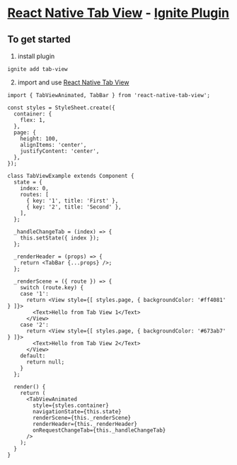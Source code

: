 # [React Native Tab View](https://github.com/react-native-community/react-native-tab-view) - [Ignite Plugin](https://github.com/infinitered/ignite)

## To get started

1. install plugin

```
ignite add tab-view
```

2. import and use [React Native Tab View](https://github.com/react-native-community/react-native-tab-view)

```
import { TabViewAnimated, TabBar } from 'react-native-tab-view';

const styles = StyleSheet.create({
  container: {
    flex: 1,
  },
  page: {
    height: 100,
    alignItems: 'center',
    justifyContent: 'center',
  },
});

class TabViewExample extends Component {
  state = {
    index: 0,
    routes: [
      { key: '1', title: 'First' },
      { key: '2', title: 'Second' },
    ],
  };

  _handleChangeTab = (index) => {
    this.setState({ index });
  };

  _renderHeader = (props) => {
    return <TabBar {...props} />;
  };

  _renderScene = ({ route }) => {
    switch (route.key) {
    case '1':
      return <View style={[ styles.page, { backgroundColor: '#ff4081' } ]}>
        <Text>Hello from Tab View 1</Text>
      </View>
    case '2':
      return <View style={[ styles.page, { backgroundColor: '#673ab7' } ]}>
        <Text>Hello from Tab View 2</Text>
      </View>
    default:
      return null;
    }
  };

  render() {
    return (
      <TabViewAnimated
        style={styles.container}
        navigationState={this.state}
        renderScene={this._renderScene}
        renderHeader={this._renderHeader}
        onRequestChangeTab={this._handleChangeTab}
      />
    );
  }
}

```